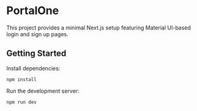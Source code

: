 # PortalOne

This project provides a minimal Next.js setup featuring Material UI-based login and sign up pages.

## Getting Started

Install dependencies:

```
npm install
```

Run the development server:

```
npm run dev
```
